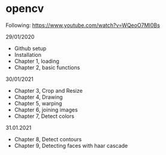 # opencv

Following: https://www.youtube.com/watch?v=WQeoO7MI0Bs

29/01/2020
- Github setup
- Installation
- Chapter 1, loading
- Chapter 2, basic functions

30/01/2021
- Chapter 3, Crop and Resize
- Chapter 4, Drawing
- Chapter 5, warping
- Chapter 6, joining images
- Chapter 7, Detect colors

31.01.2021
- Chapter 8, Detect contours
- Chapter 9, Detecting faces with haar cascade